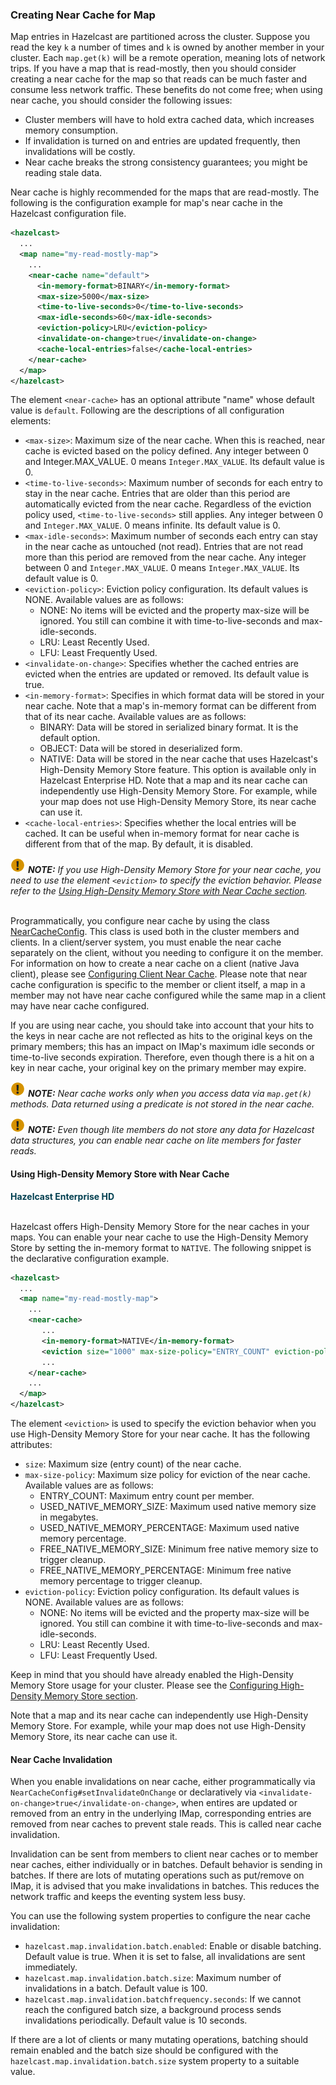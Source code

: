 

### Creating Near Cache for Map

Map entries in Hazelcast are partitioned across the cluster. Suppose you read the key `k` a number of times and `k` is owned by another member in your cluster. Each `map.get(k)` will be a remote operation, meaning lots of network trips. If you have a map that is read-mostly, then you should consider creating a near cache for the map so that reads can be much faster and consume less network traffic. These benefits do not come free; when using near cache, you should consider the following issues:

- Cluster members will have to hold extra cached data, which increases memory consumption.
- If invalidation is turned on and entries are updated frequently, then invalidations will be costly.
- Near cache breaks the strong consistency guarantees; you might be reading stale data.

Near cache is highly recommended for the maps that are read-mostly. The following is the configuration example for map's near cache in the Hazelcast configuration file.

```xml
<hazelcast>
  ...
  <map name="my-read-mostly-map">
    ...
    <near-cache name="default">
      <in-memory-format>BINARY</in-memory-format>
      <max-size>5000</max-size>
      <time-to-live-seconds>0</time-to-live-seconds>
      <max-idle-seconds>60</max-idle-seconds>
      <eviction-policy>LRU</eviction-policy>
      <invalidate-on-change>true</invalidate-on-change>
      <cache-local-entries>false</cache-local-entries>
    </near-cache>
  </map>
</hazelcast>
```

The element `<near-cache>` has an optional attribute "name" whose default value is `default`. Following are the descriptions of all configuration elements:

- `<max-size>`: Maximum size of the near cache. When this is reached, near cache is evicted based on the policy defined. Any integer between 0 and Integer.MAX_VALUE. 0 means `Integer.MAX_VALUE`. Its default value is 0.
- `<time-to-live-seconds>`: Maximum number of seconds for each entry to stay in the near cache. Entries that are older than this period are automatically evicted from the near cache. Regardless of the eviction policy used, `<time-to-live-seconds>` still applies. Any integer between 0 and `Integer.MAX_VALUE`. 0 means infinite. Its default value is 0.
- `<max-idle-seconds>`: Maximum number of seconds each entry can stay in the near cache as untouched (not read). Entries that are not read more than this period are removed from the near cache. Any integer between 0 and `Integer.MAX_VALUE`. 0 means `Integer.MAX_VALUE`. Its default value is 0.
- `<eviction-policy>`: Eviction policy configuration. Its default values is NONE. Available values are as follows:
	- NONE: No items will be evicted and the property max-size will be ignored. You still can combine it with time-to-live-seconds and max-idle-seconds.
	- LRU: 	Least Recently Used.
	- LFU: 	Least Frequently Used.
- `<invalidate-on-change>`: Specifies whether the cached entries are evicted when the entries are updated or removed. Its default value is true.
- `<in-memory-format>`: Specifies in which format data will be stored in your near cache. Note that a map's in-memory format can be different from that of its near cache. Available values are as follows:
	- BINARY: Data will be stored in serialized binary format. It is the default option.
	- OBJECT: Data will be stored in deserialized form.
	- NATIVE: Data will be stored in the near cache that uses Hazelcast's High-Density Memory Store feature. This option is available only in Hazelcast Enterprise HD. Note that a map and its near cache can independently use High-Density Memory Store. For example, while your map does not use High-Density Memory Store, its near cache can use it.
- `<cache-local-entries>`: Specifies whether the local entries will be cached. It can be useful when in-memory format for near cache is different from that of the map. By default, it is disabled.

![image](images/NoteSmall.jpg) ***NOTE:*** *If you use High-Density Memory Store for your near cache, you need to use the element `<eviction>` to specify the eviction behavior. Please refer to the [Using High-Density Memory Store with Near Cache section](using-high-density-memory-store-with-near-cache).*
<br></br>


Programmatically, you configure near cache by using the class <a href="https://github.com/hazelcast/hazelcast/blob/master/hazelcast/src/main/java/com/hazelcast/config/NearCacheConfig.java" target="_blank">NearCacheConfig</a>. This class is used both in the cluster members and clients. In a client/server system, you must enable the near cache separately on the client, without you needing to configure it on the member. For information on how to create a near cache on a client (native Java client), please see [Configuring Client Near Cache](#configuring-client-near-cache). Please note that near cache configuration is specific to the member or client itself, a map in a member may not have near cache configured while the same map in a client may have near cache configured.

If you are using near cache, you should take into account that your hits to the keys in near cache are not reflected as hits to the original keys on the primary members; this has an impact on IMap's maximum idle seconds or time-to-live seconds expiration. Therefore, even though there is a hit on a key in near cache, your original key on the primary member may expire.


![image](images/NoteSmall.jpg) ***NOTE:*** *Near cache works only when you access data via `map.get(k)` methods.  Data returned using a predicate is not stored in the near cache.*

![image](images/NoteSmall.jpg) ***NOTE:*** *Even though lite members do not store any data for Hazelcast data structures, you can enable near cache on lite members for faster reads.*

#### Using High-Density Memory Store with Near Cache

<font color="##153F75">**Hazelcast Enterprise HD**</font>
<br></br>

Hazelcast offers High-Density Memory Store for the near caches in your maps. You can enable your near cache to use the High-Density Memory Store by setting the in-memory format to `NATIVE`. The following snippet is the declarative configuration example.


```xml
<hazelcast>
  ...
  <map name="my-read-mostly-map">
    ...
    <near-cache>
       ...
       <in-memory-format>NATIVE</in-memory-format>
       <eviction size="1000" max-size-policy="ENTRY_COUNT" eviction-policy="LFU"/>
       ...
    </near-cache>
    ...  
  </map>
</hazelcast>  
```

The element `<eviction>` is used to specify the eviction behavior when you use High-Density Memory Store for your near cache. It has the following attributes:

- `size`: Maximum size (entry count) of the near cache.
- `max-size-policy`: Maximum size policy for eviction of the near cache. Available values are as follows:
	* ENTRY_COUNT: Maximum entry count per member.
	* USED_NATIVE_MEMORY_SIZE: Maximum used native memory size in megabytes.
	* USED_NATIVE_MEMORY_PERCENTAGE: Maximum used native memory percentage.
	* FREE_NATIVE_MEMORY_SIZE: Minimum free native memory size to trigger cleanup.
	* FREE_NATIVE_MEMORY_PERCENTAGE: Minimum free native memory percentage to trigger cleanup.
- `eviction-policy`: Eviction policy configuration. Its default values is NONE. Available values are as follows:
	- NONE: No items will be evicted and the property max-size will be ignored. You still can combine it with time-to-live-seconds and max-idle-seconds.
	- LRU: 	Least Recently Used.
	- LFU: 	Least Frequently Used.

Keep in mind that you should have already enabled the High-Density Memory Store usage for your cluster. Please see the [Configuring High-Density Memory Store section](#configuring-high-density-memory-store).

Note that a map and its near cache can independently use High-Density Memory Store. For example, while your map does not use High-Density Memory Store, its near cache can use it.




#### Near Cache Invalidation

When you enable invalidations on near cache, either programmatically via `NearCacheConfig#setInvalidateOnChange` or declaratively via `<invalidate-on-change>true</invalidate-on-change>`, when entires are updated or removed from an entry in the underlying IMap, corresponding entries are removed from near caches to prevent stale reads.
This is called near cache invalidation. 

Invalidation can be sent from members to client near caches or to member near caches, either individually or in batches.
Default behavior is sending in batches. If there are lots of mutating operations such as put/remove on IMap, it is advised that you make invalidations in batches.
This reduces the network traffic and keeps the eventing system less busy.

You can use the following system properties to configure the near cache invalidation:

- `hazelcast.map.invalidation.batch.enabled`: Enable or disable batching. Default value is true. When it is set to false, all invalidations are sent immediately.
- `hazelcast.map.invalidation.batch.size`: Maximum number of invalidations in a batch. Default value is 100.
- `hazelcast.map.invalidation.batchfrequency.seconds`: If we cannot reach the configured batch size, a background process sends invalidations periodically. Default value is 10 seconds.

If there are a lot of clients or many mutating operations, batching should remain enabled and the batch size should be configured with the `hazelcast.map.invalidation.batch.size` system property to a suitable value.

